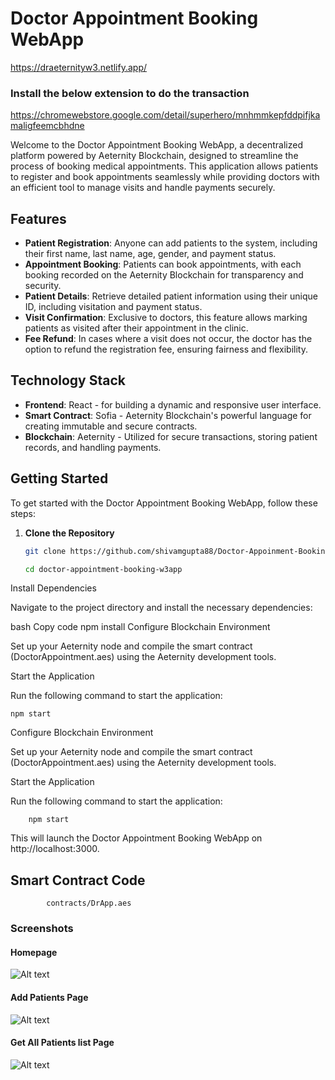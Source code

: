 # Doctor Appointment Booking WebApp
https://draeternityw3.netlify.app/
### Install the below extension to do the transaction
https://chromewebstore.google.com/detail/superhero/mnhmmkepfddpifjkamaligfeemcbhdne

Welcome to the Doctor Appointment Booking WebApp, a decentralized platform powered by Aeternity Blockchain, designed to streamline the process of booking medical appointments. This application allows patients to register and book appointments seamlessly while providing doctors with an efficient tool to manage visits and handle payments securely.

## Features

- **Patient Registration**: Anyone can add patients to the system, including their first name, last name, age, gender, and payment status.
- **Appointment Booking**: Patients can book appointments, with each booking recorded on the Aeternity Blockchain for transparency and security.
- **Patient Details**: Retrieve detailed patient information using their unique ID, including visitation and payment status.
- **Visit Confirmation**: Exclusive to doctors, this feature allows marking patients as visited after their appointment in the clinic.
- **Fee Refund**: In cases where a visit does not occur, the doctor has the option to refund the registration fee, ensuring fairness and flexibility.

## Technology Stack

- **Frontend**: React - for building a dynamic and responsive user interface.
- **Smart Contract**: Sofia - Aeternity Blockchain's powerful language for creating immutable and secure contracts.
- **Blockchain**: Aeternity - Utilized for secure transactions, storing patient records, and handling payments.

## Getting Started

To get started with the Doctor Appointment Booking WebApp, follow these steps:

1. **Clone the Repository**

   ```bash
   git clone https://github.com/shivamgupta88/Doctor-Appoinment-Booking-W3app

   cd doctor-appointment-booking-w3app

Install Dependencies

Navigate to the project directory and install the necessary dependencies:

bash
Copy code
npm install
Configure Blockchain Environment

Set up your Aeternity node and compile the smart contract (DoctorAppointment.aes) using the Aeternity development tools.

Start the Application

Run the following command to start the application:
	
   	npm start

Configure Blockchain Environment

Set up your Aeternity node and compile the smart contract (DoctorAppointment.aes) using the Aeternity development tools.

Start the Application

Run the following command to start the application:

		npm start

This will launch the Doctor Appointment Booking WebApp on http://localhost:3000.

## Smart Contract Code

			contracts/DrApp.aes

### Screenshots

#### Homepage

![Alt text](./images/s1.png "Optional title")

#### Add Patients Page

![Alt text](./images/s2.png "Optional title")


#### Get All Patients list Page


![Alt text](./images/s3.png "Optional title")



	
